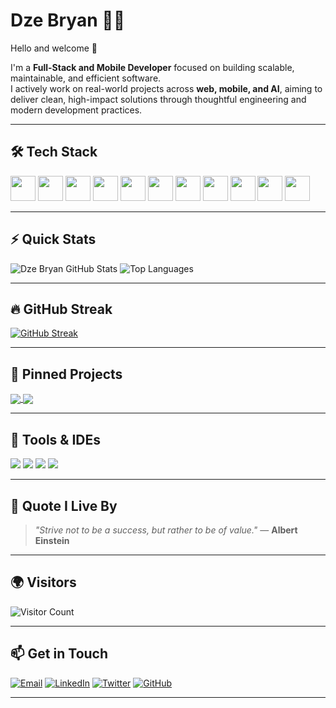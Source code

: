# Dze Bryan 👨‍💻

Hello and welcome 👋

I'm a **Full-Stack and Mobile Developer** focused on building scalable, maintainable, and efficient software.  
I actively work on real-world projects across **web, mobile, and AI**, aiming to deliver clean, high-impact solutions through thoughtful engineering and modern development practices.

---

## 🛠 Tech Stack

<p align="left">
  <img src="https://cdn.jsdelivr.net/gh/devicons/devicon/icons/javascript/javascript-original.svg" width="40" height="40"/>
  <img src="https://cdn.jsdelivr.net/gh/devicons/devicon/icons/typescript/typescript-original.svg" width="40" height="40"/>
  <img src="https://cdn.jsdelivr.net/gh/devicons/devicon/icons/react/react-original.svg" width="40" height="40"/>
  <img src="https://avatars.githubusercontent.com/u/12504344?s=200&v=4" width="40" height="40"/> <!-- Expo -->
  <img src="https://cdn.jsdelivr.net/gh/devicons/devicon/icons/nextjs/nextjs-original.svg" width="40" height="40"/>
  <img src="https://cdn.jsdelivr.net/gh/devicons/devicon/icons/nodejs/nodejs-original.svg" width="40" height="40"/>
  <img src="https://cdn.jsdelivr.net/gh/devicons/devicon/icons/python/python-original.svg" width="40" height="40"/>
  <img src="https://upload.wikimedia.org/wikipedia/commons/9/9a/Laravel.svg" width="40" height="40"/>
  <img src="https://cdn.jsdelivr.net/gh/devicons/devicon/icons/mongodb/mongodb-original.svg" width="40" height="40"/>
  <img src="https://cdn.jsdelivr.net/gh/devicons/devicon/icons/firebase/firebase-plain.svg" width="40" height="40"/>
  <img src="https://www.vectorlogo.zone/logos/tailwindcss/tailwindcss-icon.svg" width="40" height="40"/>
</p>

---

## ⚡ Quick Stats

![Dze Bryan GitHub Stats](https://github-readme-stats.vercel.app/api?username=G-Bryan237&show_icons=true&theme=dark&include_all_commits=true&count_private=true&cache_seconds=300)
![Top Languages](https://github-readme-stats.vercel.app/api/top-langs/?username=G-Bryan237&layout=compact&theme=dark&cache_seconds=300)

---

## 🔥 GitHub Streak

[![GitHub Streak](https://streak-stats.demolab.com/?user=G-Bryan237&theme=dark&hide_border=false)](https://git.io/streak-stats)

---

## 🚀 Pinned Projects

<a href="https://github.com/G-Bryan237/CameroCare">
  <img align="center" src="https://github-readme-stats.vercel.app/api/pin/?username=G-Bryan237&repo=CameroCare&theme=dark" />
</a>

<a href="https://github.com/G-Bryan237/mortuary-management">
  <img align="center" src="https://github-readme-stats.vercel.app/api/pin/?username=G-Bryan237&repo=mortuary-management&theme=dark" />
</a>

---

## 🧰 Tools & IDEs

<p>
  <img src="https://img.shields.io/badge/VS%20Code-007ACC?style=for-the-badge&logo=visual-studio-code&logoColor=white"/>
  <img src="https://img.shields.io/badge/Android%20Studio-3DDC84?style=for-the-badge&logo=android-studio&logoColor=white"/>
  <img src="https://img.shields.io/badge/Postman-F76935?style=for-the-badge&logo=postman&logoColor=white"/>
  <img src="https://img.shields.io/badge/Figma-000000?style=for-the-badge&logo=figma&logoColor=white"/>
</p>

---

## 💬 Quote I Live By

> _"Strive not to be a success, but rather to be of value."_ — **Albert Einstein**

---

## 🌍 Visitors

![Visitor Count](https://komarev.com/ghpvc/?username=G-Bryan237&color=blue&style=flat)

---

## 📫 Get in Touch

[![Email](https://img.shields.io/badge/Email-e.bryandze@gmail.com-D14836?style=for-the-badge&logo=gmail&logoColor=white)](mailto:e.bryandze@gmail.com)
[![LinkedIn](https://img.shields.io/badge/LinkedIn-Bryan%20Dze-0077B5?style=for-the-badge&logo=linkedin&logoColor=white)](https://www.linkedin.com/in/dzebryan237/)
[![Twitter](https://img.shields.io/badge/Twitter-@dze_bryan-1DA1F2?style=for-the-badge&logo=twitter&logoColor=white)](https://x.com/dze_bryan)
[![GitHub](https://img.shields.io/badge/GitHub-G--Bryan237-181717?style=for-the-badge&logo=github&logoColor=white)](https://github.com/G-Bryan237)

---

